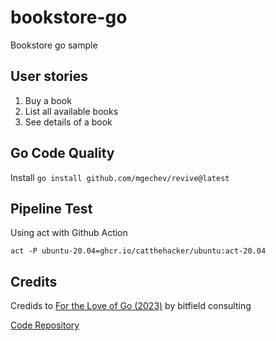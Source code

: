 # bookstore-go
Bookstore go sample

## User stories

1. Buy a book
2. List all available books 
3. See details of a book

## Go Code Quality

Install `go install github.com/mgechev/revive@latest`

## Pipeline Test

Using act with Github Action

`act -P ubuntu-20.04=ghcr.io/catthehacker/ubuntu:act-20.04`

## Credits


Credids to [For the Love of Go (2023)](https://bitfieldconsulting.com/books/love) by bitfield consulting

[Code Repository](https://github.com/bitfield/ftl-code)
